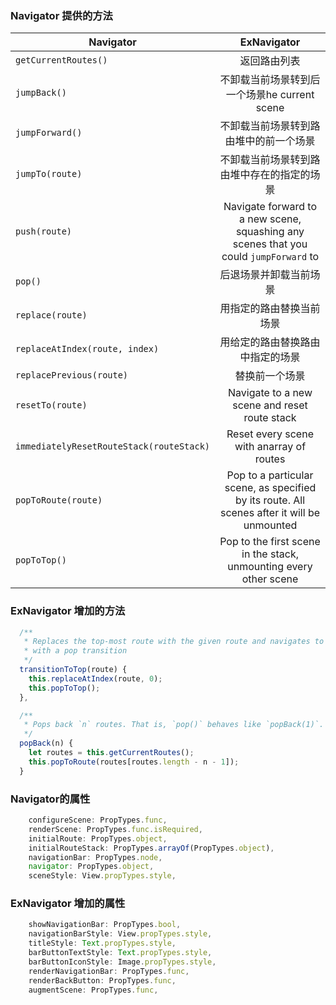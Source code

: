 ### Navigator 提供的方法
|Navigator| ExNavigator
|--------|:-------------:|
| `getCurrentRoutes()`  | 返回路由列表
| `jumpBack()`          | 不卸载当前场景转到后一个场景he current scene
| `jumpForward()`       | 不卸载当前场景转到路由堆中的前一个场景
| `jumpTo(route)`       | 不卸载当前场景转到路由堆中存在的指定的场景
| `push(route)`         | Navigate forward to a new scene, squashing any scenes that you could `jumpForward` to
| `pop()`               | 后退场景并卸载当前场景
| `replace(route)`      | 用指定的路由替换当前场景
| `replaceAtIndex(route, index)` | 用给定的路由替换路由中指定的场景
| `replacePrevious(route)` | 替换前一个场景
| `resetTo(route)`      | Navigate to a new scene and reset route stack
| `immediatelyResetRouteStack(routeStack)` | Reset every scene with anarray of routes
| `popToRoute(route)`   | Pop to a particular scene, as specified by its route. All scenes after it will be unmounted
| `popToTop()`          | Pop to the first scene in the stack, unmounting every other scene

### ExNavigator 增加的方法
```js
  /**
   * Replaces the top-most route with the given route and navigates to it
   * with a pop transition
   */
  transitionToTop(route) {
    this.replaceAtIndex(route, 0);
    this.popToTop();
  },

  /**
   * Pops back `n` routes. That is, `pop()` behaves like `popBack(1)`.
   */
  popBack(n) {
    let routes = this.getCurrentRoutes();
    this.popToRoute(routes[routes.length - n - 1]);
  }
```

### Navigator的属性
```js
    configureScene: PropTypes.func,
    renderScene: PropTypes.func.isRequired,
    initialRoute: PropTypes.object,
    initialRouteStack: PropTypes.arrayOf(PropTypes.object),
    navigationBar: PropTypes.node,
    navigator: PropTypes.object,
    sceneStyle: View.propTypes.style,
```
### ExNavigator 增加的属性
```js
    showNavigationBar: PropTypes.bool,
    navigationBarStyle: View.propTypes.style,
    titleStyle: Text.propTypes.style,
    barButtonTextStyle: Text.propTypes.style,
    barButtonIconStyle: Image.propTypes.style,
    renderNavigationBar: PropTypes.func,
    renderBackButton: PropTypes.func,
    augmentScene: PropTypes.func,
```
